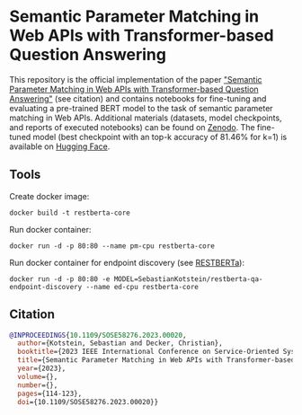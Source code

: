 # Semantic Parameter Matching in Web APIs with Transformer-based Question Answering
This repository is the official implementation of the paper ["Semantic Parameter Matching in Web APIs with Transformer-based Question Answering"](https://ieeexplore.ieee.org/document/10254746) (see citation) and contains notebooks for fine-tuning and evaluating a pre-trained BERT model to the task of semantic parameter matching in Web APIs. 
Additional materials (datasets, model checkpoints, and reports of executed notebooks) can be found on [Zenodo](https://zenodo.org/records/8019625).
The fine-tuned model (best checkpoint with an top-k accuracy of 81.46% for k=1) is available on [Hugging Face](https://huggingface.co/SebastianKotstein/restberta-qa-parameter-matching).

## Tools
Create docker image:
```
docker build -t restberta-core
```
Run docker container:
```
docker run -d -p 80:80 --name pm-cpu restberta-core
```
Run docker container for endpoint discovery (see [RESTBERTa](https://github.com/SebastianKotstein/RESTBERTa)):
```
docker run -d -p 80:80 -e MODEL=SebastianKotstein/restberta-qa-endpoint-discovery --name ed-cpu restberta-core
```

## Citation
```bibtex
@INPROCEEDINGS{10.1109/SOSE58276.2023.00020,
  author={Kotstein, Sebastian and Decker, Christian},
  booktitle={2023 IEEE International Conference on Service-Oriented System Engineering (SOSE)}, 
  title={Semantic Parameter Matching in Web APIs with Transformer-based Question Answering}, 
  year={2023},
  volume={},
  number={},
  pages={114-123},
  doi={10.1109/SOSE58276.2023.00020}}
```




